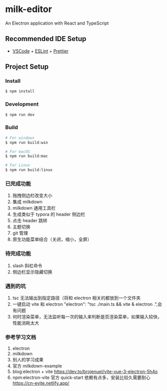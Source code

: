 # milk-editor

An Electron application with React and TypeScript

## Recommended IDE Setup

- [VSCode](https://code.visualstudio.com/) + [ESLint](https://marketplace.visualstudio.com/items?itemName=dbaeumer.vscode-eslint) + [Prettier](https://marketplace.visualstudio.com/items?itemName=esbenp.prettier-vscode)

## Project Setup

### Install

```bash
$ npm install
```

### Development

```bash
$ npm run dev
```

### Build

```bash
# For windows
$ npm run build:win

# For macOS
$ npm run build:mac

# For Linux
$ npm run build:linux
```

### 已完成功能

1. 拖拽侧边栏改变大小
2. 集成 milkdown
3. milkdown 通用工具栏
4. 生成类似于 typora 的 header 侧边栏
5. 点击 header 跳转
6. 主题切换
7. git 管理
8. 原生功能菜单结合（关闭，缩小，全屏）

### 待完成功能

1. slash 斜杠命令
2. 侧边栏显示隐藏切换

### 遇到的坑

1. tsc 无法输出到指定路径（将和 electron 相关的都放到一个文件夹
2. 一键启动 vite 和 electron
   "electron": "tsc ./main.ts && vite & electron .",会有问题
3. 何时渲染菜单，无法监听每一次的输入来判断是否渲染菜单，如果输入较快，性能消耗太大

### 参考学习文档

1. electron
2. milkdown
3. 别人的学习成果
4. 官方 milkdown-example
5. blog:electron + vite
   https://dev.to/brojenuel/vite-vue-3-electron-5h4o
6. npm:electron-vite
   官方 quick-start 依赖有点多，安装比较久需要耐心
   https://cn-evite.netlify.app/
